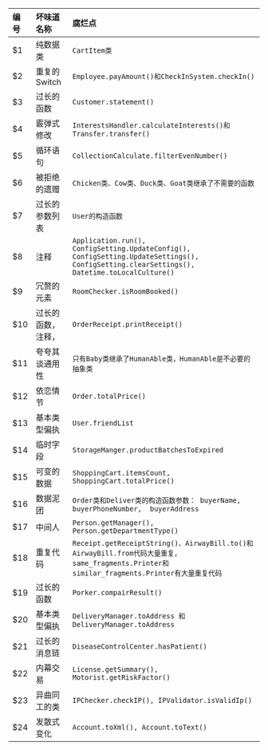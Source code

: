 | 编号 | 坏味道名称 | 腐烂点 |
|:-------------|:---------------|:-------------|
| $1 | 纯数据类 | `CartItem类` |
| $2 | 重复的Switch | `Employee.payAmount()和CheckInSystem.checkIn()` |
| $3 | 过长的函数 | `Customer.statement()` |
| $4 | 霰弹式修改 | `InterestsHandler.calculateInterests()和Transfer.transfer()` |
| $5 | 循环语句 | `CollectionCalculate.filterEvenNumber()` |
| $6 | 被拒绝的遗赠 | `Chicken类、Cow类、Duck类、Goat类继承了不需要的函数` |
| $7 | 过长的参数列表 | `User的构造函数` | 
| $8 | 注释 | `Application.run(), ConfigSetting.UpdateConfig(), ConfigSetting.UpdateSettings(), ConfigSetting.clearSettings(), Datetime.toLocalCulture()` |
| $9 | 冗赘的元素 | `RoomChecker.isRoomBooked()` |
| $10 | 过长的函数，注释， | `OrderReceipt.printReceipt()` |
| $11 | 夸夸其谈通用性 | `只有Baby类继承了HumanAble类，HumanAble是不必要的抽象类` |
| $12 | 依恋情节 | `Order.totalPrice()` |
| $13 | 基本类型偏执 | `User.friendList` |
| $14 | 临时字段 | `StorageManger.productBatchesToExpired` |
| $15 | 可变的数据| `ShoppingCart.itemsCount, ShoppingCart.totalPrice()` |
| $16 | 数据泥团 | `Order类和Deliver类的构造函数参数： buyerName,  buyerPhoneNumber,  buyerAddress` |
| $17 | 中间人 | `Person.getManager(), Person.getDepartmentType()` |
| $18 | 重复代码 | `Receipt.getReceiptString()、AirwayBill.to()和AirwayBill.from代码大量重复，same_fragments.Printer和similar_fragments.Printer有大量重复代码` |
| $19 | 过长的函数 | `Porker.compairResult()` |
| $20 | 基本类型偏执 | `DeliveryManager.toAddress 和 DeliveryManager.toAddress` |
| $21 | 过长的消息链 | `DiseaseControlCenter.hasPatient()` |
| $22 | 内幕交易 | `License.getSummary(), Motorist.getRiskFactor()` |
| $23 | 异曲同工的类 | `IPChecker.checkIP(), IPValidator.isValidIp()` |
| $24 | 发散式变化 | `Account.toXml(), Account.toText()`  |
